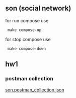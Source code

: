 ## son (social network)

for run compose use 
```shell
 make compose-up 
```

for stop compose use
```shell
 make compose-down 
```

## hw1
### postman collection
[son.postman_collection.json](son.postman_collection.json)